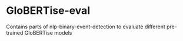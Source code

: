 # GloBERTise-eval
Contains parts of nlp-binary-event-detection to evaluate different pre-trained GloBERTise models
